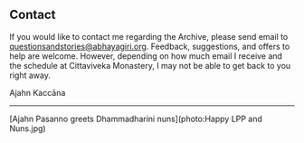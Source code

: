 ## Contact

If you would like to contact me regarding the Archive, please send email to [questionsandstories@abhayagiri.org](mailto:questionsandstories@abhayagiri.org). Feedback, suggestions, and offers to help are welcome. However, depending on how much email I receive and the schedule at Cittaviveka Monastery, I may not be able to get back to you right away.

Ajahn Kaccāna

-----

[Ajahn Pasanno greets Dhammadharini nuns](photo:Happy LPP and Nuns.jpg)